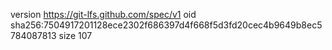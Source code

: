 version https://git-lfs.github.com/spec/v1
oid sha256:7504917201128ece2302f686397d4f668f5d3fd20cec4b9649b8ec5784087813
size 107
